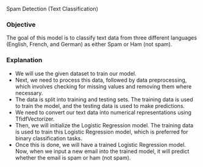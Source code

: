 Spam Detection (Text Classification)
### Objective
The goal of this model is to classify text data from three different languages (English, French, and German) as either Spam or Ham (not spam).
### Explanation
- We will use the given dataset to train our model.
- Next, we need to process this data, followed by data preprocessing, which involves checking for missing values and removing them where necessary.
- The data is split into training and testing sets. The training data is used to train the model, and the testing data is used to make predictions.
- We need to convert our text data into numerical representations using TfidfVectorizer.
- Then, we will initialize the Logistic Regression model. The training data is used to train this Logistic Regression model, which is preferred for binary classification tasks.
- Once this is done, we will have a trained Logistic Regression model. Now, when we input a new email into the trained model, it will predict whether the email is spam or ham (not spam).







